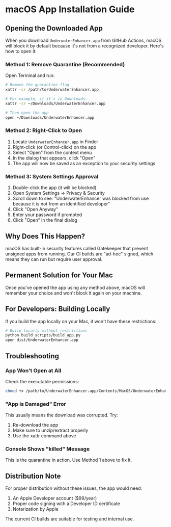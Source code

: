 # macOS App Installation Guide

## Opening the Downloaded App

When you download `UnderwaterEnhancer.app` from GitHub Actions, macOS will block it by default because it's not from a recognized developer. Here's how to open it:

### Method 1: Remove Quarantine (Recommended)
Open Terminal and run:
```bash
# Remove the quarantine flag
xattr -cr /path/to/UnderwaterEnhancer.app

# For example, if it's in Downloads:
xattr -cr ~/Downloads/UnderwaterEnhancer.app

# Then open the app
open ~/Downloads/UnderwaterEnhancer.app
```

### Method 2: Right-Click to Open
1. Locate `UnderwaterEnhancer.app` in Finder
2. Right-click (or Control-click) on the app
3. Select "Open" from the context menu
4. In the dialog that appears, click "Open"
5. The app will now be saved as an exception to your security settings

### Method 3: System Settings Approval
1. Double-click the app (it will be blocked)
2. Open System Settings → Privacy & Security
3. Scroll down to see: "UnderwaterEnhancer was blocked from use because it is not from an identified developer"
4. Click "Open Anyway"
5. Enter your password if prompted
6. Click "Open" in the final dialog

## Why Does This Happen?

macOS has built-in security features called Gatekeeper that prevent unsigned apps from running. Our CI builds are "ad-hoc" signed, which means they can run but require user approval.

## Permanent Solution for Your Mac

Once you've opened the app using any method above, macOS will remember your choice and won't block it again on your machine.

## For Developers: Building Locally

If you build the app locally on your Mac, it won't have these restrictions:
```bash
# Build locally without restrictions
python build_scripts/build_app.py
open dist/UnderwaterEnhancer.app
```

## Troubleshooting

### App Won't Open at All
Check the executable permissions:
```bash
chmod +x /path/to/UnderwaterEnhancer.app/Contents/MacOS/UnderwaterEnhancer
```

### "App is Damaged" Error
This usually means the download was corrupted. Try:
1. Re-download the app
2. Make sure to unzip/extract properly
3. Use the xattr command above

### Console Shows "killed" Message
This is the quarantine in action. Use Method 1 above to fix it.

## Distribution Note

For proper distribution without these issues, the app would need:
1. An Apple Developer account ($99/year)
2. Proper code signing with a Developer ID certificate
3. Notarization by Apple

The current CI builds are suitable for testing and internal use.